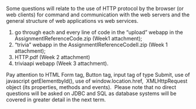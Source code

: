  Some questions will relate to the use of HTTP protocol by the browser (or web clients) for command and communication with the web servers and the general structure of web applications vs web services.
 
 1. go through each and every line of code in the “upload” webapp in the AssignmentIReferenceCode.zip (Week1 attachment);
 2.  “trivia” webapp in the AssignmentIReferenceCodeII.zip (Week 1 attachment); 
 3.  HTTP.pdf (Week 2 attachment)
 4.   triviaapi webapp (Week 3 attachment).  

Pay attention to HTML Form tag, Button tag, input tag of type Submit, use of javascript getElementbyId(), use of window.location.href,  XMLHttpRequest object (its properties, methods and events).  Please note that no direct questions will be asked on JDBC and SQL as database systems will be covered in greater detail in the next term.

